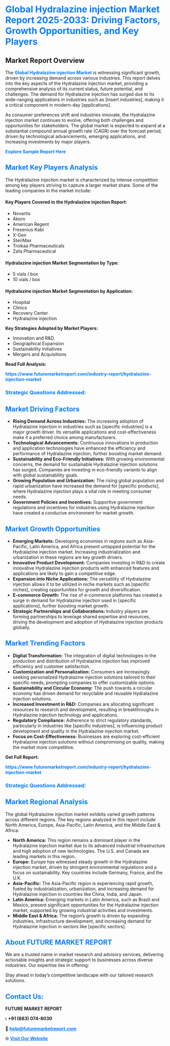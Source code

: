 <h1 style="color: #007BFF;">Global Hydralazine injection Market Report 2025-2033: Driving Factors, Growth Opportunities, and Key Players</h1>

<section id="overview">
<h2>Market Report Overview</h2>
<p>The <a href="https://www.futuremarketreport.com/industry-report/hydralazine-injection-market" style="color: #007BFF; text-decoration: none;"><strong>Global Hydralazine injection Market</strong></a> is witnessing significant growth, driven by increasing demand across various industries. This report delves into the key aspects of the Hydralazine injection market, providing a comprehensive analysis of its current status, future potential, and challenges. The demand for Hydralazine injection has surged due to its wide-ranging applications in industries such as [insert industries], making it a critical component in modern-day [applications].</p>
<p>As consumer preferences shift and industries innovate, the Hydralazine injection market continues to evolve, offering both challenges and opportunities for stakeholders. The global market is expected to expand at a substantial compound annual growth rate (CAGR) over the forecast period, driven by technological advancements, emerging applications, and increasing investments by major players.</p>
</section>

<section id="overview">
<p><a href="https://www.futuremarketreport.com/request-sample/reportId=124031" style="color: #007BFF; text-decoration: none;"><strong>Explore Sample Report Here</strong></a></p>
</section>

<section id="key-players">
<h2 style="color: #007BFF;">Market Key Players Analysis</h2>
<p>The Hydralazine injection market is characterized by intense competition among key players striving to capture a larger market share. Some of the leading companies in the market include:</p>
<h4>Key Players Covered in the Hydralazine injection Report:</h4>
<ul><li>Novartis</li><li>Akorn</li><li>American Regent</li><li>Fresenius Kabi</li><li>X-Gen</li><li>SteriMax</li><li>Troikaa Pharmaceuticals</li><li>Zafa Pharmaceutical</li></ul>
<h4>Hydralazine injection Market Segmentation by Type:</h4>
<ul><li>5 vials / box</li><li>10 vials / box</li></ul>

<h4>Hydralazine injection Market Segmentation by Application:</h4>
<ul><li>Hospital</li><li>Clinics</li><li>Recovery Center</li><li>Hydralazine injection</li></ul>
<p><strong>Key Strategies Adopted by Market Players:</strong></p>
<ul>
<li>Innovation and R&D</li>
<li>Geographical Expansion</li>
<li>Sustainability Initiatives</li>
<li>Mergers and Acquisitions</li>
</ul>
</section>

<section>
<p><strong>Read Full Analysis: </strong></p><a href="https://www.futuremarketreport.com/industry-report/hydralazine-injection-market" style="color: #007BFF; text-decoration: none;"><strong>https://www.futuremarketreport.com/industry-report/hydralazine-injection-market</strong></a>
<h3 style="color: #007BFF;">Strategic Questions Addressed:</h3>
</section>

<section id="driving-factors">
<h2 style="color: #007BFF;">Market Driving Factors</h2>
<ul>
<li><strong>Rising Demand Across Industries:</strong> The increasing adoption of Hydralazine injection in industries such as [specific industries] is a major growth driver. Its versatile applications and cost-effectiveness make it a preferred choice among manufacturers.</li>
<li><strong>Technological Advancements:</strong> Continuous innovations in production and application technologies have enhanced the efficiency and performance of Hydralazine injection, further boosting market demand.</li>
<li><strong>Sustainability and Eco-Friendly Initiatives:</strong> With growing environmental concerns, the demand for sustainable Hydralazine injection solutions has surged. Companies are investing in eco-friendly variants to align with global sustainability goals.</li>
<li><strong>Growing Population and Urbanization:</strong> The rising global population and rapid urbanization have increased the demand for [specific products], where Hydralazine injection plays a vital role in meeting consumer needs.</li>
<li><strong>Government Policies and Incentives:</strong> Supportive government regulations and incentives for industries using Hydralazine injection have created a conducive environment for market growth.</li>
</ul>
</section>

<section id="growth-opportunities">
<h2 style="color: #007BFF;">Market Growth Opportunities</h2>
<ul>
<li><strong>Emerging Markets:</strong> Developing economies in regions such as Asia-Pacific, Latin America, and Africa present untapped potential for the Hydralazine injection market. Increasing industrialization and urbanization in these regions are key growth drivers.</li>
<li><strong>Innovative Product Development:</strong> Companies investing in R&D to create innovative Hydralazine injection products with enhanced features and applications are likely to gain a competitive edge.</li>
<li><strong>Expansion into Niche Applications:</strong> The versatility of Hydralazine injection allows it to be utilized in niche markets such as [specific niches], creating opportunities for growth and diversification.</li>
<li><strong>E-commerce Growth:</strong> The rise of e-commerce platforms has created a surge in demand for Hydralazine injection used in [specific applications], further boosting market growth.</li>
<li><strong>Strategic Partnerships and Collaborations:</strong> Industry players are forming partnerships to leverage shared expertise and resources, driving the development and adoption of Hydralazine injection products globally.</li>
</ul>
</section>

<section id="trending-factors">
<h2 style="color: #007BFF;">Market Trending Factors</h2>
<ul>
<li><strong>Digital Transformation:</strong> The integration of digital technologies in the production and distribution of Hydralazine injection has improved efficiency and customer satisfaction.</li>
<li><strong>Customization and Personalization:</strong> Consumers are increasingly seeking personalized Hydralazine injection solutions tailored to their specific needs, prompting companies to offer customizable options.</li>
<li><strong>Sustainability and Circular Economy:</strong> The push towards a circular economy has driven demand for recyclable and reusable Hydralazine injection solutions.</li>
<li><strong>Increased Investment in R&D:</strong> Companies are allocating significant resources to research and development, resulting in breakthroughs in Hydralazine injection technology and applications.</li>
<li><strong>Regulatory Compliance:</strong> Adherence to strict regulatory standards, particularly in industries like [specific industries], is influencing product development and quality in the Hydralazine injection market.</li>
<li><strong>Focus on Cost-Effectiveness:</strong> Businesses are exploring cost-efficient Hydralazine injection solutions without compromising on quality, making the market more competitive.</li>
</ul>
</section>

<section>
<p><strong>Get Full Report: </strong></p><a href="https://www.futuremarketreport.com/industry-report/hydralazine-injection-market" style="color: #007BFF; text-decoration: none;"><strong>https://www.futuremarketreport.com/industry-report/hydralazine-injection-market</strong></a>
<h3 style="color: #007BFF;">Strategic Questions Addressed:</h3>
</section>


<section id="regional-analysis">
<h2 style="color: #007BFF;">Market Regional Analysis</h2>
<p>The global Hydralazine injection market exhibits varied growth patterns across different regions. The key regions analyzed in this report include North America, Europe, Asia-Pacific, Latin America, and the Middle East & Africa:</p>
<ul>
<li><strong>North America:</strong> This region remains a dominant player in the Hydralazine injection market due to its advanced industrial infrastructure and high adoption of new technologies. The U.S. and Canada are leading markets in this region.</li>
<li><strong>Europe:</strong> Europe has witnessed steady growth in the Hydralazine injection market, driven by stringent environmental regulations and a focus on sustainability. Key countries include Germany, France, and the U.K.</li>
<li><strong>Asia-Pacific:</strong> The Asia-Pacific region is experiencing rapid growth, fueled by industrialization, urbanization, and increasing demand for Hydralazine injection in countries like China, India, and Japan.</li>
<li><strong>Latin America:</strong> Emerging markets in Latin America, such as Brazil and Mexico, present significant opportunities for the Hydralazine injection market, supported by growing industrial activities and investments.</li>
<li><strong>Middle East & Africa:</strong> The region’s growth is driven by expanding industries, infrastructure development, and increasing demand for Hydralazine injection in sectors like [specific sectors].</li>
</ul>
</section>

<footer>
<h2 style="color: #007BFF;">About FUTURE MARKET REPORT</h2>
<p>We are a trusted name in market research and advisory services, delivering actionable insights and strategic support to businesses across diverse industries. Our expertise lies in offering:</p>

<p>Stay ahead in today’s competitive landscape with our tailored research solutions.</p>

<h2 style="color: #007BFF;">Contact Us:</h2>
<p><strong>FUTURE MARKET REPORT</strong></p>
<p>📞 <strong>+91 (883) 074-8030</strong></p>
<p>📧 <strong><a href="mailto:help@futuremarketreport.com" style="color: #007BFF;">help@futuremarketreport.com</a></strong></p>
<p>🌐 <strong><a href="https://www.futuremarketreport.com/" style="color: #007BFF;">Visit Our Website</a></strong></p>
</footer>